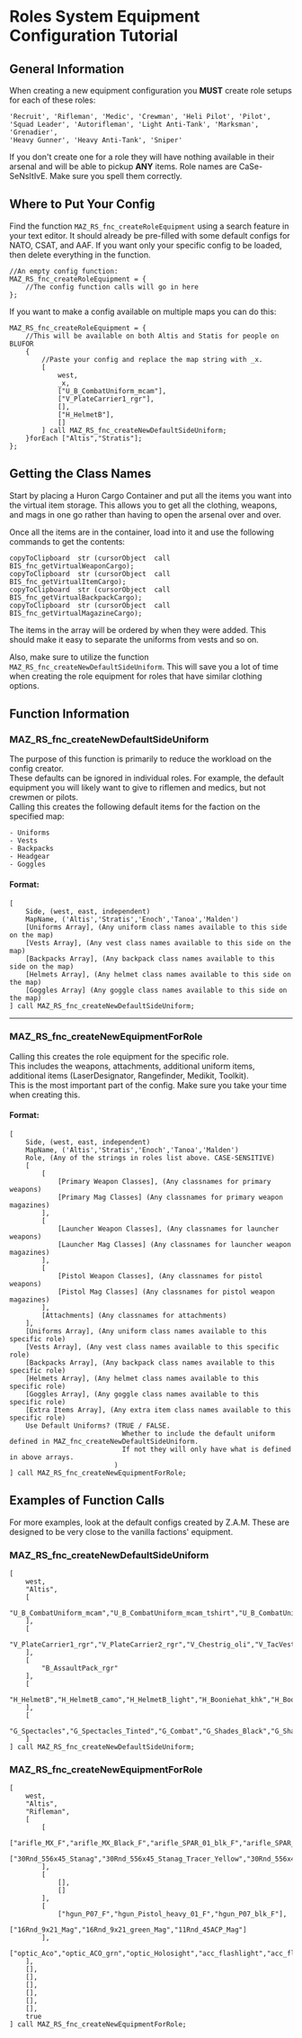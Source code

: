 # Roles System Equipment Configuration Tutorial

## General Information
When creating a new equipment configuration you **MUST** create role setups for each of these roles:
```sqf
'Recruit', 'Rifleman', 'Medic', 'Crewman', 'Heli Pilot', 'Pilot', 
'Squad Leader', 'Autorifleman', 'Light Anti-Tank', 'Marksman', 'Grenadier', 
'Heavy Gunner', 'Heavy Anti-Tank', 'Sniper'
```
If you don't create one for a role they will have nothing available in their arsenal and will be able to pickup **ANY** items. Role names are CaSe-SeNsItIvE. Make sure you spell them correctly.

## Where to Put Your Config
Find the function `MAZ_RS_fnc_createRoleEquipment` using a search feature in your text editor. It should already be pre-filled with some default configs for NATO, CSAT, and AAF. If you want only your specific config to be loaded, then delete everything in the function. 

```sqf
//An empty config function:
MAZ_RS_fnc_createRoleEquipment = {
	//The config function calls will go in here
};
```

If you want to make a config available on multiple maps you can do this:
```sqf
MAZ_RS_fnc_createRoleEquipment = {
	//This will be available on both Altis and Statis for people on BLUFOR
	{
		//Paste your config and replace the map string with _x.
		[
			west,
			_x,
			["U_B_CombatUniform_mcam"],
			["V_PlateCarrier1_rgr"],
			[],
			["H_HelmetB"],
			[]
		] call MAZ_RS_fnc_createNewDefaultSideUniform;
	}forEach ["Altis","Stratis"];
};
```

## Getting the Class Names
Start by placing a Huron Cargo Container and put all the items you want into the virtual item storage. This allows you to get all the clothing, weapons, and mags in one go rather than having to open the arsenal over and over. 

Once all the items are in the container, load into it and use the following commands to get the contents:
```sqf
copyToClipboard  str (cursorObject  call  BIS_fnc_getVirtualWeaponCargo); 
copyToClipboard  str (cursorObject  call  BIS_fnc_getVirtualItemCargo); 
copyToClipboard  str (cursorObject  call  BIS_fnc_getVirtualBackpackCargo); 
copyToClipboard  str (cursorObject  call  BIS_fnc_getVirtualMagazineCargo);
```

The items in the array will be ordered by when they were added. This should make it easy to separate the uniforms from vests and so on. 

Also, make sure to utilize the function `MAZ_RS_fnc_createNewDefaultSideUniform`. This will save you a lot of time when creating the role equipment for roles that have similar clothing options.

## Function Information

### MAZ_RS_fnc_createNewDefaultSideUniform
The purpose of this function is primarily to reduce the workload on the config creator.<br/>These defaults can be ignored in individual roles. For example, the default equipment you will likely want to give to riflemen and medics, but not crewmen or pilots.<br/>Calling this creates the following default items for the faction on the specified map:
```sqf
- Uniforms
- Vests
- Backpacks
- Headgear
- Goggles
```

#### Format:
```sqf
[
	Side, (west, east, independent)
	MapName, ('Altis','Stratis','Enoch','Tanoa','Malden')
	[Uniforms Array], (Any uniform class names available to this side on the map)
	[Vests Array], (Any vest class names available to this side on the map)
	[Backpacks Array], (Any backpack class names available to this side on the map)
	[Helmets Array], (Any helmet class names available to this side on the map)
	[Goggles Array] (Any goggle class names available to this side on the map)
] call MAZ_RS_fnc_createNewDefaultSideUniform;
```

<hr>

### MAZ_RS_fnc_createNewEquipmentForRole
Calling this creates the role equipment for the specific role.<br/>This includes the weapons, attachments, additional uniform items, additional items (LaserDesignator, Rangefinder, Medikit, Toolkit).<br/>This is the most important part of the config. Make sure you take your time when creating this.

#### Format:
```sqf
[
	Side, (west, east, independent)
	MapName, ('Altis','Stratis','Enoch','Tanoa','Malden')
	Role, (Any of the strings in roles list above. CASE-SENSITIVE)
	[
		[
			[Primary Weapon Classes], (Any classnames for primary weapons)
			[Primary Mag Classes] (Any classnames for primary weapon magazines)
		],
		[
			[Launcher Weapon Classes], (Any classnames for launcher weapons)
			[Launcher Mag Classes] (Any classnames for launcher weapon magazines)
		],
		[
			[Pistol Weapon Classes], (Any classnames for pistol weapons)
			[Pistol Mag Classes] (Any classnames for pistol weapon magazines)
		],
		[Attachments] (Any classnames for attachments)
	],
	[Uniforms Array], (Any uniform class names available to this specific role)
	[Vests Array], (Any vest class names available to this specific role)
	[Backpacks Array], (Any backpack class names available to this specific role)
	[Helmets Array], (Any helmet class names available to this specific role)
	[Goggles Array], (Any goggle class names available to this specific role)
	[Extra Items Array], (Any extra item class names available to this specific role)
	Use Default Uniforms? (TRUE / FALSE. 
						   	Whether to include the default uniform defined in MAZ_fnc_createNewDefaultSideUniform. 
					       	If not they will only have what is defined in above arrays.
					      )
] call MAZ_RS_fnc_createNewEquipmentForRole;
```

## Examples of Function Calls
For more examples, look at the default configs created by Z.A.M. These are designed to be very close to the vanilla factions' equipment.

### MAZ_RS_fnc_createNewDefaultSideUniform
```sqf
[
	west,
	"Altis",
	[
		"U_B_CombatUniform_mcam","U_B_CombatUniform_mcam_tshirt","U_B_CombatUniform_mcam_vest","U_B_CombatUniform_mcam_worn","U_B_CTRG_1","U_B_CTRG_2","U_B_CTRG_3","U_B_survival_uniform","U_I_G_Story_Protagonist_F","U_B_CTRG_Soldier_2_Arid_F"
	],
	[
		"V_PlateCarrier1_rgr","V_PlateCarrier2_rgr","V_Chestrig_oli","V_TacVest_khk","V_TacVest_oli","V_PlateCarrier_Kerry","V_PlateCarrierL_CTRG","V_PlateCarrierH_CTRG"
	],
	[
		"B_AssaultPack_rgr"
	],
	[
		"H_HelmetB","H_HelmetB_camo","H_HelmetB_light","H_Booniehat_khk","H_Booniehat_mcamo","H_Booniehat_tan","H_Booniehat_khk_hs","H_HelmetB_grass","H_HelmetB_snakeskin","H_HelmetB_desert","H_HelmetB_black","H_HelmetB_sand","H_Cap_oli","H_Cap_headphones","H_Cap_tan","H_Cap_blk","H_Cap_tan_specops_US","H_Cap_khaki_specops_UK","H_Cap_grn","H_Cap_oli_hs","H_Cap_usblack","H_MilCap_mcamo","H_MilCap_gry","H_HelmetB_light_grass","H_HelmetB_light_snakeskin","H_HelmetB_light_desert","H_HelmetB_light_black","H_HelmetB_light_sand","H_Bandanna_khk","H_Bandanna_khk_hs","H_Bandanna_cbr","H_Bandanna_sand","H_Bandanna_gry","H_Bandanna_mcamo","H_Watchcap_blk","H_Watchcap_cbr","H_Watchcap_khk","H_Watchcap_camo","H_Booniehat_mgrn","H_MilCap_grn"
	],
	[
		"G_Spectacles","G_Spectacles_Tinted","G_Combat","G_Shades_Black","G_Shades_Green","G_Shades_Red","G_Tactical_Black","G_Bandanna_blk","G_Bandanna_oli","G_Bandanna_khk","G_Bandanna_tan","G_Shades_Blue","G_Tactical_Clear","G_AirPurifyingRespirator_01_F"
	]
] call MAZ_RS_fnc_createNewDefaultSideUniform;
```

### MAZ_RS_fnc_createNewEquipmentForRole
```sqf
[
	west,
	"Altis",
	"Rifleman",
	[
		[
			["arifle_MX_F","arifle_MX_Black_F","arifle_SPAR_01_blk_F","arifle_SPAR_01_snd_F"],
			["30Rnd_556x45_Stanag","30Rnd_556x45_Stanag_Tracer_Yellow","30Rnd_556x45_Stanag_Sand","30Rnd_556x45_Stanag_Sand_Tracer_Yellow","30Rnd_65x39_caseless_mag","30Rnd_65x39_caseless_black_mag","30Rnd_65x39_caseless_mag_Tracer","30Rnd_65x39_caseless_black_mag_Tracer"]
		],
		[
			[],
			[]
		],
		[
			["hgun_P07_F","hgun_Pistol_heavy_01_F","hgun_P07_blk_F"],
			["16Rnd_9x21_Mag","16Rnd_9x21_green_Mag","11Rnd_45ACP_Mag"]
		],
		["optic_Aco","optic_ACO_grn","optic_Holosight","acc_flashlight","acc_flashlight_smg_01","acc_pointer_IR","optic_Holosight_blk_F"]
	],
	[],
	[],
	[],
	[],
	[],
	[],
	true
] call MAZ_RS_fnc_createNewEquipmentForRole;
```
